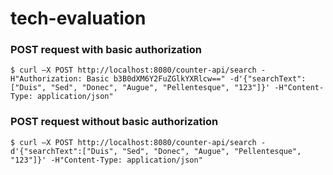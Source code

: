 # tech-evaluation


### POST request with basic authorization
```
$ curl –X POST http://localhost:8080/counter-api/search -H"Authorization: Basic b3B0dXM6Y2FuZGlkYXRlcw==" -d'{"searchText":["Duis", "Sed", "Donec", "Augue", "Pellentesque", "123"]}' -H"Content-Type: application/json"
```

### POST request without basic authorization
```
$ curl –X POST http://localhost:8080/counter-api/search -d'{"searchText":["Duis", "Sed", "Donec", "Augue", "Pellentesque", "123"]}' -H"Content-Type: application/json"
```